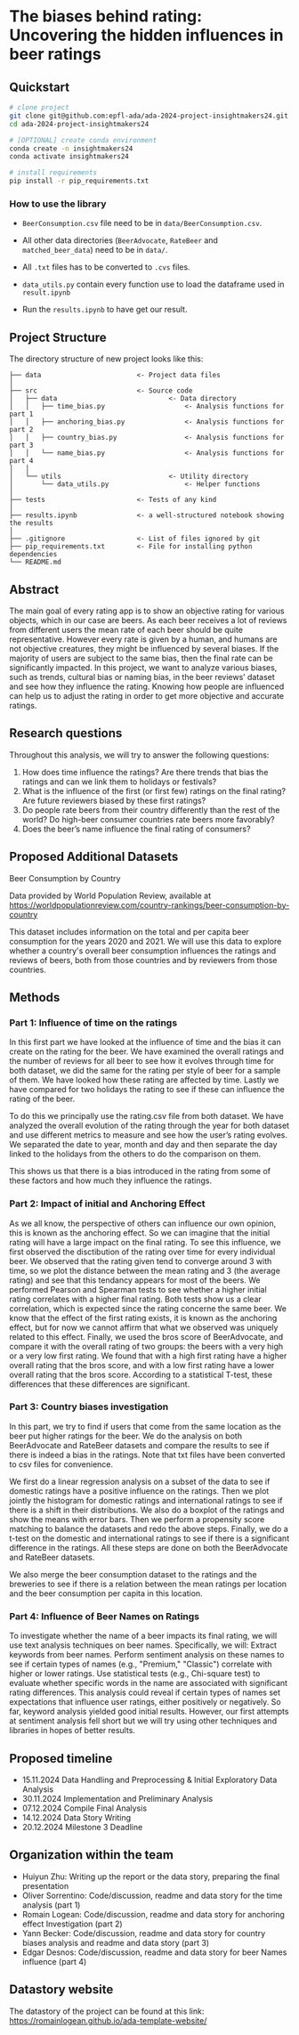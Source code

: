 # The biases behind rating: Uncovering the hidden influences in beer ratings

## Quickstart

```bash
# clone project
git clone git@github.com:epfl-ada/ada-2024-project-insightmakers24.git
cd ada-2024-project-insightmakers24

# [OPTIONAL] create conda environment
conda create -n insightmakers24
conda activate insightmakers24

# install requirements
pip install -r pip_requirements.txt
```

### How to use the library

- `BeerConsumption.csv` file need to be in `data/BeerConsumption.csv`.

- All other data directories (`BeerAdvocate`, `RateBeer` and `matched_beer_data`) need to be in `data/`.

- All `.txt` files has to be converted to `.cvs` files.

- `data_utils.py` contain every function use to load the dataframe used in `result.ipynb`

- Run the `results.ipynb` to have get our result.


## Project Structure

The directory structure of new project looks like this:

```
├── data                        <- Project data files
│
├── src                         <- Source code
│   ├── data                            <- Data directory
│   │   ├── time_bias.py                    <- Analysis functions for part 1
│   │   ├── anchoring_bias.py               <- Analysis functions for part 2
│   │   ├── country_bias.py                 <- Analysis functions for part 3
│   │   └── name_bias.py                    <- Analysis functions for part 4
│   │
│   └── utils                           <- Utility directory
│       └── data_utils.py                   <- Helper functions
│
├── tests                       <- Tests of any kind
│
├── results.ipynb               <- a well-structured notebook showing the results
│
├── .gitignore                  <- List of files ignored by git
├── pip_requirements.txt        <- File for installing python dependencies
└── README.md
```

## Abstract

The main goal of every rating app is to show an objective rating for various objects, which in our case are beers. As each beer receives a lot of reviews from different users the mean rate of each beer should be quite representative. However every rate is given by a human, and humans are not objective creatures, they might be influenced by several biases. If the majority of users are subject to the same bias, then the final rate can be significantly impacted. In this project, we want to analyze various biases, such as trends, cultural bias or naming bias, in the beer reviews’ dataset and see how they influence the rating. Knowing how people are influenced can help us to adjust the rating in order to get more objective and accurate ratings.

## Research questions

Throughout this analysis, we will try to answer the following questions:

1. How does time influence the ratings? Are there trends that bias the ratings and can we link them to holidays or festivals?
2. What is the influence of the first (or first few) ratings on the final rating? Are future reviewers biased by these first ratings?
3. Do people rate beers from their country differently than the rest of the world? Do high-beer consumer countries rate beers more favorably?
4. Does the beer’s name influence the final rating of consumers?

## Proposed Additional Datasets

Beer Consumption by Country

Data provided by World Population Review, available at https://worldpopulationreview.com/country-rankings/beer-consumption-by-country

This dataset includes information on the total and per capita beer consumption for the years 2020 and 2021.
We will use this data to explore whether a country's overall beer consumption influences the ratings and reviews of beers, both from those countries and by reviewers from those countries.


## Methods

### Part 1: Influence of time on the ratings

In this first part we have looked at the influence of time and the bias it can create on the rating for the beer. We have examined the overall ratings and the number of reviews for all beer to see how it evolves through time for both dataset, we did the same for the rating per style of beer for a sample of them. We have looked how these rating are affected by time. Lastly we have compared for two holidays the rating to see if these can influence the rating of the beer.

To do this we principally use the rating.csv file from both dataset. We have analyzed the overall evolution of the rating through the year for both dataset and use different metrics to measure and see how the user’s rating evolves. We separated the date to year, month and day and then separate the day linked to the holidays from the others to do the comparison on them.

This shows us that there is a bias introduced in the rating from some of these factors and how much they influence the ratings.

### Part 2: Impact of initial and Anchoring Effect 

As we all know, the perspective of others can influence our own opinion, this is known as the anchoring effect. 
So we can imagine that the initial rating will have a large impact on the final rating.
To see this influence, we first observed the disctibution of the rating over time for every individual beer. 
We observed that the rating given tend to converge around 3 with time, so we plot the distance between the mean rating and 3 (the average rating) and see that this tendancy appears for most of the beers. 
We performed Pearson and Spearman tests to see whether a higher initial rating correlates with a higher final rating. Both tests show us a clear correlation, which is expected since the rating concerne the same beer. We know that the effect of the first rating exists, it is known as the anchoring effect, but for now we cannot affirm that what we observed was uniquely related to this effect. 
Finally, we used the bros score of BeerAdvocate, and compare it with the overall rating of two groups: the beers with a very high or a very low first rating. 
We found that with a high first rating have a higher overall rating that the bros score, and with a low first rating have a lower overall rating that the bros score. 
According to a statistical T-test, these differences that these differences are significant.

### Part 3: Country biases investigation

In this part, we try to find if users that come from the same location as the beer put higher ratings for the beer.
We do the analysis on both BeerAdvocate and RateBeer datasets and compare the results to see if there is indeed a bias
in the ratings. Note that txt files have been converted to csv files for convenience.  

We first do a linear regression analysis on a subset of the data to see if domestic ratings have a positive influence
on the ratings. Then we plot jointly the histogram for domestic ratings and international ratings to see if there is
a shift in their distributions. We also do a boxplot of the ratings and show the means with error bars. Then we perform
a propensity score matching to balance the datasets and redo the above steps. Finally, we do a t-test on the domestic and 
international ratings to see if there is a significant difference in the ratings. All these steps are done on both the 
BeerAdvocate and RateBeer datasets.  

We also merge the beer consumption dataset to the ratings and the breweries to see if there is a relation between the mean ratings per location and the beer consumption per capita in this location.

### Part 4: Influence of Beer Names on Ratings

To investigate whether the name of a beer impacts its final rating, we will use text analysis techniques on beer names. Specifically, we will: Extract keywords from beer names. Perform sentiment analysis on these names to see if certain types of names (e.g., "Premium," "Classic") correlate with higher or lower ratings. Use statistical tests (e.g., Chi-square test) to evaluate whether specific words in the name are associated with significant rating differences. This analysis could reveal if certain types of names set expectations that influence user ratings, either positively or negatively. So far, keyword analysis yielded good initial results. However, our first attempts at sentiment analysis fell short but we will try using other techniques and libraries in hopes of better results.



## Proposed timeline

- 15.11.2024 Data Handling and Preprocessing & Initial Exploratory Data Analysis
- 30.11.2024 Implementation and Preliminary Analysis
- 07.12.2024 Compile Final Analysis
- 14.12.2024 Data Story Writing
- 20.12.2024 Milestone 3 Deadline


## Organization within the team

- Huiyun Zhu: Writing up the report or the data story, preparing the final presentation
- Oliver Sorrentino: Code/discussion, readme and data story for the time analysis (part 1)
- Romain Logean: Code/discussion, readme and data story for anchoring effect Investigation (part 2)
- Yann Becker: Code/discussion, readme and data story for country biases analysis and readme and data story (part 3)
- Edgar Desnos: Code/discussion, readme and data story for beer Names influence (part 4)

## Datastory website

The datastory of the project can be found at this link: https://romainlogean.github.io/ada-template-website/
